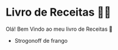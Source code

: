 # Livro de Receitas :man_cook:

Olá! Bem Vindo ao meu livro de Receitas :wave:

- Strogonoff de frango



